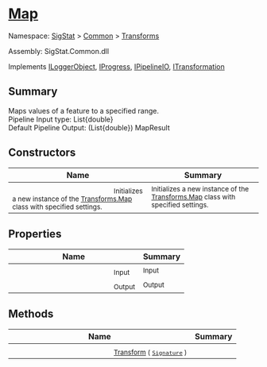 # [Map](./Map.md)

Namespace: [SigStat]() > [Common](./../README.md) > [Transforms](./README.md)

Assembly: SigStat.Common.dll

Implements [ILoggerObject](./../ILoggerObject.md), [IProgress](./../Helpers/IProgress.md), [IPipelineIO](./../Pipeline/IPipelineIO.md), [ITransformation](./../ITransformation.md)

## Summary
Maps values of a feature to a specified range.  <br>Pipeline Input type: List{double}<br>Default Pipeline Output: (List{double}) MapResult

## Constructors

| Name | Summary | 
| --- | --- | 
|<img width=200/> <sub>Initializes a new instance of the [Transforms.Map](https://github.com/hargitomi97/sigstat/blob/master/docs/md/SigStat/Common/Transforms/Map.md) class with specified settings.</sub> | <sub>Initializes a new instance of the [Transforms.Map](https://github.com/hargitomi97/sigstat/blob/master/docs/md/SigStat/Common/Transforms/Map.md) class with specified settings.</sub> | <br>


## Properties

| Name | Summary | 
| --- | --- | 
|<img width=200/> <sub>Input</sub> | <sub>Input</sub> | <br>
|<img width=200/> <sub>Output</sub> | <sub>Output</sub> | <br>


## Methods

| Name | Summary | 
| --- | --- | 
|<img width=200/> <sub>[Transform](./Methods/Map-100663623.md) ( [`Signature`](./../Signature.md) )</sub> | <sub></sub> | <br>


